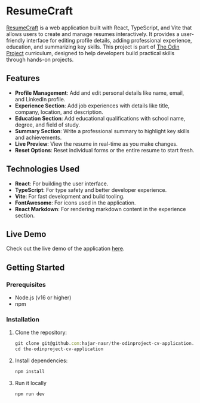 # ResumeCraft

[ResumeCraft](https://hajar-nasr.github.io/the-odinproject-cv-application/) is a web application built with React, TypeScript, and Vite that allows users to create and manage resumes interactively. It provides a user-friendly interface for editing profile details, adding professional experience, education, and summarizing key skills. This project is part of [The Odin Project](https://www.theodinproject.com/) curriculum, designed to help developers build practical skills through hands-on projects.

## Features

- **Profile Management**: Add and edit personal details like name, email, and LinkedIn profile.
- **Experience Section**: Add job experiences with details like title, company, location, and description.
- **Education Section**: Add educational qualifications with school name, degree, and field of study.
- **Summary Section**: Write a professional summary to highlight key skills and achievements.
- **Live Preview**: View the resume in real-time as you make changes.
- **Reset Options**: Reset individual forms or the entire resume to start fresh.

## Technologies Used

- **React**: For building the user interface.
- **TypeScript**: For type safety and better developer experience.
- **Vite**: For fast development and build tooling.
- **FontAwesome**: For icons used in the application.
- **React Markdown**: For rendering markdown content in the experience section.

## Live Demo

Check out the live demo of the application [here](https://hajar-nasr.github.io/the-odinproject-cv-application/).

## Getting Started

### Prerequisites

- Node.js (v16 or higher)
- npm

### Installation

1. Clone the repository:

   ```javascript
   git clone git@github.com:hajar-nasr/the-odinproject-cv-application.git
   cd the-odinproject-cv-application
   ```

2. Install dependencies:

   ```javascript
   npm install
   ```

3. Run it locally

   ```javascript
   npm run dev
   ```
